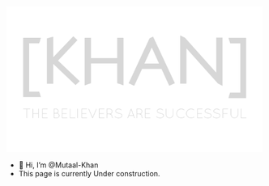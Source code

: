 [<p align="center"><img alt="[KHAN] Header png" width="auto" src="https://github.com/Mutaal-Khan/Mutaal-Khan/blob/main/readme_header.png" /></p>](https://www.google.com/)
- 👋 Hi, I’m @Mutaal-Khan
- This page is currently Under construction.
<!---

- 👋 Hi, I’m @Mutaal-Khan
- 👀 I’m interested in ...
- 🌱 I’m currently learning ...
- 💞️ I’m looking to collaborate on ...
- 📫 How to reach me ...


Mutaal-Khan/Mutaal-Khan is a ✨ special ✨ repository because its `README.md` (this file) appears on your GitHub profile.
You can click the Preview link to take a look at your changes.
--->
